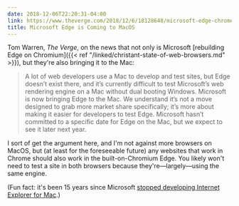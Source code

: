 ```yaml
---
date: 2018-12-06T22:20:31-04:00
link: https://www.theverge.com/2018/12/6/18128648/microsoft-edge-chrome-chromium-browser-changes
title: Microsoft Edge is Coming to MacOS
---
```


Tom Warren, *The Verge*, on the news that not only is Microsoft [rebuilding Edge on Chromium]({{< ref "/linked/christant-state-of-web-browsers.md" >}}), but they're also bringing it to the Mac:

> A lot of web developers use a Mac to develop and test sites, but Edge doesn’t exist there, and it’s currently difficult to test Microsoft’s web rendering engine on a Mac without dual booting Windows. Microsoft is now bringing Edge to the Mac. We understand it’s not a move designed to grab more market share specifically; it’s more about making it easier for developers to test Edge. Microsoft hasn’t committed to a specific date for Edge on the Mac, but we expect to see it later next year.

I sort of get the argument here, and I'm not against more browsers on MacOS, but (at least for the foreseeable future) any websites that work in Chrome should also work in the built-on-Chromium Edge. You likely won't need to test a site in both browsers because they're—largely—using the same engine.

(Fun fact: it's been 15 years since Microsoft [stopped developing Internet Explorer for Mac](https://en.wikipedia.org/wiki/Internet_Explorer_for_Mac).)
